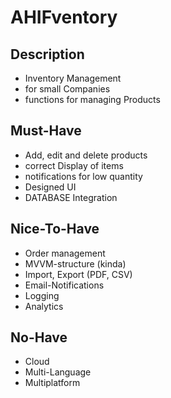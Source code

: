 # AHIFventory

## Description

* Inventory Management
* for small Companies
* functions for managing Products

## Must-Have

* Add, edit and delete products
* correct Display of items
* notifications for low quantity
* Designed UI
* DATABASE Integration

## Nice-To-Have

* Order management
* MVVM-structure (kinda)
* Import, Export (PDF, CSV)
* Email-Notifications
* Logging
* Analytics

## No-Have

* Cloud
* Multi-Language
* Multiplatform
